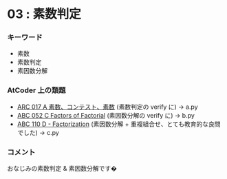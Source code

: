 # 03 : 素数判定

### キーワード

- 素数
- 素数判定
- 素因数分解

### AtCoder 上の類題

- [ARC 017 A 素数、コンテスト、素数](https://atcoder.jp/contests/arc017/tasks/arc017_1) (素数判定の verify に) -> a.py
- [ABC 052 C Factors of Factorial](https://atcoder.jp/contests/abc052/tasks/arc067_a) (素因数分解の verify に) -> b.py
- [ABC 110 D - Factorization](https://atcoder.jp/contests/abc110/tasks/abc110_d) (素因数分解 + 重複組合せ、とても教育的な良問でした) -> c.py

### コメント

おなじみの素数判定 & 素因数分解です�